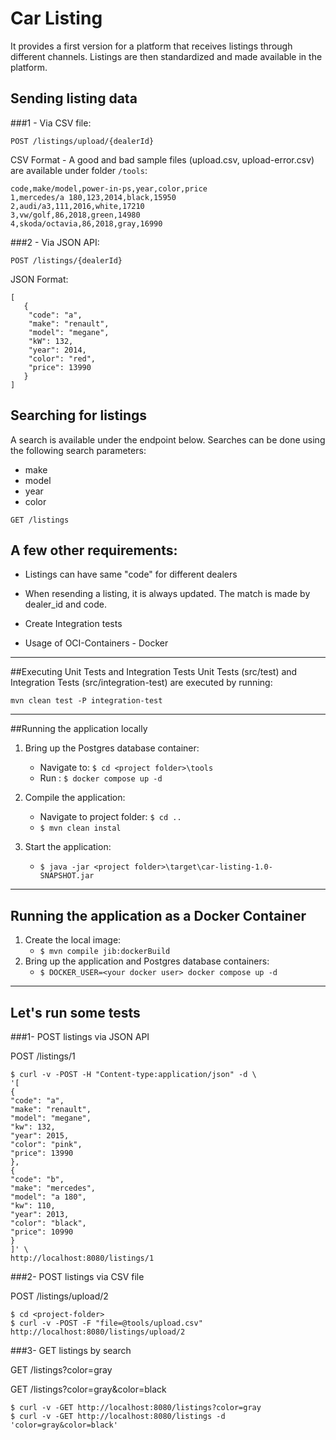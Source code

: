 # Car Listing

It provides a first version for a platform that receives listings through different channels. Listings are then standardized and made available in the platform.

## Sending listing data
###1 - Via CSV file:

```
POST /listings/upload/{dealerId}
```
CSV Format - A good and bad sample files (upload.csv, upload-error.csv) are available under folder ````/tools````:
````
code,make/model,power-in-ps,year,color,price
1,mercedes/a 180,123,2014,black,15950
2,audi/a3,111,2016,white,17210
3,vw/golf,86,2018,green,14980
4,skoda/octavia,86,2018,gray,16990

````

###2 - Via JSON API:

````
POST /listings/{dealerId}
````
JSON Format:
````
[
   {
    "code": "a",
    "make": "renault",
    "model": "megane",
    "kW": 132,
    "year": 2014,
    "color": "red",
    "price": 13990
   }
]
````
## Searching for listings
A search is available under the endpoint below. Searches can be done using the following search parameters:
- make
- model
- year  
- color

```
GET /listings
```

## A few other requirements:
- Listings can have same "code" for different dealers

- When resending a listing, it is always updated. The match is made by dealer_id and code.

- Create Integration tests

- Usage of OCI-Containers - Docker

---------------------
##Executing Unit Tests and Integration Tests
Unit Tests (src/test) and Integration Tests (src/integration-test) are executed by running:

````mvn clean test -P integration-test````

-------------------------------------------

##Running the application locally
1. Bring up the Postgres database container: 
   - Navigate to: ```$ cd <project folder>\tools``` 
   - Run : ````$ docker compose up -d```` 
   
2. Compile the application: 
   - Navigate to project folder: ``$ cd ..``
   - `````$ mvn clean instal`````
   
4. Start the application: 
   - ````$ java -jar <project folder>\target\car-listing-1.0-SNAPSHOT.jar````
   
-------------------------
## Running the application as a Docker Container
1. Create the local image:
   - ```$ mvn compile jib:dockerBuild```
2. Bring up the application and Postgres database containers:
   - ```$ DOCKER_USER=<your docker user> docker compose up -d```

---------------------------   

## Let's run some tests

###1- POST listings via JSON API

POST /listings/1

````
$ curl -v -POST -H "Content-type:application/json" -d \
'[
{
"code": "a",
"make": "renault",
"model": "megane",
"kw": 132,
"year": 2015,
"color": "pink",
"price": 13990
},
{
"code": "b",
"make": "mercedes",
"model": "a 180",
"kw": 110,
"year": 2013,
"color": "black",
"price": 10990
}
]' \
http://localhost:8080/listings/1
````

###2- POST listings via CSV file

POST /listings/upload/2

````
$ cd <project-folder>
$ curl -v -POST -F "file=@tools/upload.csv" http://localhost:8080/listings/upload/2
````

###3- GET listings by search

GET /listings?color=gray

GET /listings?color=gray&color=black

```
$ curl -v -GET http://localhost:8080/listings?color=gray
$ curl -v -GET http://localhost:8080/listings -d 'color=gray&color=black'
```